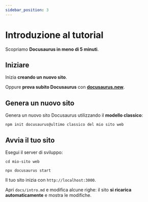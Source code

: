 ```yaml
---
sidebar_position: 3
---
```


# Introduzione al tutorial

Scopriamo **Docusaurus in meno di 5 minuti**.

## Iniziare

Inizia **creando un nuovo sito**.

Oppure **prova subito Docusaurus** con **[docusaurus.new](https://docusaurus.new)**.

## Genera un nuovo sito

Genera un nuovo sito Docusaurus utilizzando il **modello classico**:

```conchiglia
npm init docusaurus@ultimo classico del mio sito web
```

## Avvia il tuo sito

Esegui il server di sviluppo:

```conchiglia
cd mio-sito web

npx docusaurus start
```

Il tuo sito inizia con `http://localhost:3000`.

Apri `docs/intro.md` e modifica alcune righe: il sito **si ricarica automaticamente** e mostra le modifiche.